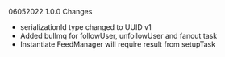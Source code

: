 06052022
1.0.0
Changes
- serializationId type changed to UUID v1
- Added bullmq for followUser, unfollowUser and fanout task
- Instantiate FeedManager will require result from setupTask  

